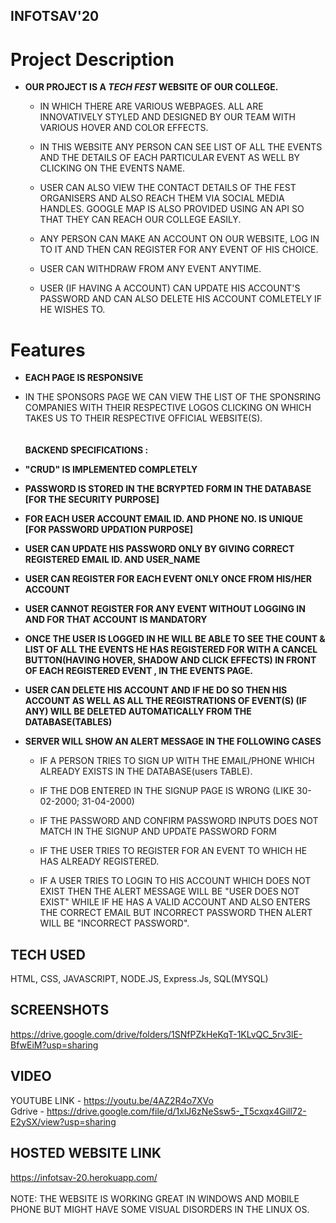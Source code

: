## INFOTSAV'20
# Project Description

* **OUR PROJECT IS A *TECH FEST* WEBSITE OF OUR COLLEGE.**
    * IN WHICH THERE ARE VARIOUS WEBPAGES. ALL ARE INNOVATIVELY STYLED AND DESIGNED BY OUR TEAM WITH VARIOUS HOVER AND COLOR EFFECTS.

    * IN THIS WEBSITE ANY PERSON CAN SEE LIST OF ALL THE EVENTS AND THE DETAILS OF EACH PARTICULAR EVENT AS WELL BY CLICKING ON THE EVENTS NAME.

    * USER CAN ALSO VIEW THE CONTACT DETAILS OF THE FEST ORGANISERS AND ALSO REACH THEM VIA SOCIAL MEDIA HANDLES. GOOGLE MAP IS ALSO PROVIDED USING AN API SO THAT THEY CAN REACH OUR COLLEGE EASILY.

    * ANY PERSON CAN MAKE AN ACCOUNT ON OUR WEBSITE, LOG IN TO IT AND THEN CAN REGISTER FOR ANY EVENT OF HIS CHOICE.

    * USER CAN WITHDRAW FROM ANY EVENT ANYTIME.

    * USER (IF HAVING A ACCOUNT) CAN UPDATE HIS ACCOUNT'S PASSWORD AND CAN ALSO DELETE HIS ACCOUNT COMLETELY IF HE WISHES TO.

# Features

* **EACH PAGE IS RESPONSIVE** 

* IN THE SPONSORS PAGE WE CAN VIEW THE LIST OF THE SPONSRING COMPANIES WITH THEIR RESPECTIVE LOGOS CLICKING ON WHICH TAKES US TO THEIR RESPECTIVE OFFICIAL WEBSITE(S).
\
\
\
**BACKEND SPECIFICATIONS :**

* **"CRUD" IS IMPLEMENTED COMPLETELY**
* **PASSWORD IS STORED IN THE BCRYPTED FORM IN THE DATABASE [FOR THE SECURITY PURPOSE]**

* **FOR EACH USER ACCOUNT EMAIL ID. AND PHONE NO. IS UNIQUE [FOR PASSWORD UPDATION PURPOSE]**

* **USER CAN UPDATE HIS PASSWORD ONLY BY GIVING CORRECT REGISTERED EMAIL ID. AND USER_NAME**

* **USER CAN REGISTER FOR EACH EVENT ONLY ONCE FROM HIS/HER ACCOUNT**

* **USER CANNOT REGISTER FOR ANY EVENT WITHOUT LOGGING IN AND FOR THAT ACCOUNT IS MANDATORY**

* **ONCE THE USER IS LOGGED IN HE WILL BE ABLE TO SEE THE COUNT & LIST OF ALL THE EVENTS HE HAS REGISTERED FOR WITH A CANCEL BUTTON(HAVING HOVER, SHADOW AND CLICK EFFECTS) IN FRONT OF EACH REGISTERED EVENT , IN THE EVENTS PAGE.** 

* **USER CAN DELETE HIS ACCOUNT AND IF HE DO SO THEN HIS ACCOUNT AS WELL AS ALL THE REGISTRATIONS OF EVENT(S) (IF ANY) WILL BE DELETED AUTOMATICALLY FROM THE DATABASE(TABLES)**

* **SERVER WILL SHOW AN ALERT MESSAGE IN THE FOLLOWING CASES**
    * IF A PERSON TRIES TO SIGN UP WITH THE EMAIL/PHONE WHICH ALREADY EXISTS IN THE DATABASE(users TABLE).

    * IF THE DOB ENTERED IN THE SIGNUP PAGE IS WRONG (LIKE 30-02-2000; 31-04-2000)

    * IF THE PASSWORD AND CONFIRM PASSWORD INPUTS DOES NOT MATCH IN THE SIGNUP AND UPDATE PASSWORD FORM

    * IF THE USER TRIES TO REGISTER FOR AN EVENT TO WHICH HE HAS ALREADY REGISTERED.

    * IF A USER TRIES TO LOGIN TO HIS ACCOUNT WHICH DOES NOT EXIST THEN THE ALERT MESSAGE WILL BE "USER DOES NOT EXIST"
    WHILE IF HE HAS A VALID ACCOUNT AND ALSO ENTERS THE CORRECT EMAIL BUT INCORRECT PASSWORD THEN ALERT WILL BE "INCORRECT PASSWORD".
    
## TECH USED   
HTML, CSS, JAVASCRIPT, NODE.JS, Express.Js, SQL(MYSQL)
## SCREENSHOTS

https://drive.google.com/drive/folders/1SNfPZkHeKqT-1KLvQC_5rv3lE-BfwEiM?usp=sharing

## VIDEO
YOUTUBE LINK - https://youtu.be/4AZ2R4o7XVo \
Gdrive - https://drive.google.com/file/d/1xlJ6zNeSsw5-_T5cxqx4Gill72-E2ySX/view?usp=sharing

## HOSTED WEBSITE LINK

https://infotsav-20.herokuapp.com/   
\
NOTE: THE WEBSITE IS WORKING GREAT IN WINDOWS AND MOBILE PHONE BUT MIGHT HAVE SOME VISUAL DISORDERS IN THE LINUX OS.

